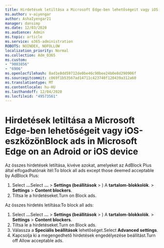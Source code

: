```yaml
---
title: Hirdetések letiltása a Microsoft Edge-ben lehetőségeit vagy iOS-eszközön
ms.author: v-aiyengar
author: AshaIyengar21
manager: dansimp
ms.date: 12/03/2020
ms.audience: Admin
ms.topic: article
ms.service: o365-administration
ROBOTS: NOINDEX, NOFOLLOW
localization_priority: Normal
ms.collection: Adm_O365
ms.custom:
- "9003856"
- "6906"
ms.openlocfilehash: 8ad1e8dd59712de0be46c90bee24b0e8d290906f
ms.sourcegitcommit: c069f1b53567ad14711c423740f120439a312a60
ms.translationtype: MT
ms.contentlocale: hu-HU
ms.lasthandoff: 12/04/2020
ms.locfileid: "49573561"
---
```

# <a name="block-ads-in-microsoft-edge-on-an-adroid-or-ios-device"></a><span data-ttu-id="fe41d-102">Hirdetések letiltása a Microsoft Edge-ben lehetőségeit vagy iOS-eszközön</span><span class="sxs-lookup"><span data-stu-id="fe41d-102">Block ads in Microsoft Edge on an Adroid or iOS device</span></span>

<span data-ttu-id="fe41d-103">Az összes hirdetések letiltása, kivéve azokat, amelyeket az AdBlock Plus által elfogadhatónak ítél:</span><span class="sxs-lookup"><span data-stu-id="fe41d-103">To block all ads except those deemed acceptable by AdBlock Plus:</span></span>
1. <span data-ttu-id="fe41d-104">Select **...**</span><span class="sxs-lookup"><span data-stu-id="fe41d-104">Select **…**</span></span><span data-ttu-id="fe41d-105"> > **Settings (beállítások**  >  ) A **tartalom-blokkolók**.</span><span class="sxs-lookup"><span data-stu-id="fe41d-105"> > **Settings** > **Content blockers**.</span></span>
2. <span data-ttu-id="fe41d-106">Tiltsa le a hirdetéseket.</span><span class="sxs-lookup"><span data-stu-id="fe41d-106">Turn on Block ads.</span></span>

<span data-ttu-id="fe41d-107">Az összes hirdetés letiltása:</span><span class="sxs-lookup"><span data-stu-id="fe41d-107">To block all ads:</span></span>
1. <span data-ttu-id="fe41d-108">Select **...**</span><span class="sxs-lookup"><span data-stu-id="fe41d-108">Select **…**</span></span><span data-ttu-id="fe41d-109"> > **Settings (beállítások**  >  ) A **tartalom-blokkolók**.</span><span class="sxs-lookup"><span data-stu-id="fe41d-109"> > **Settings** > **Content blockers**.</span></span>
2. <span data-ttu-id="fe41d-110">Tiltsa le a hirdetéseket.</span><span class="sxs-lookup"><span data-stu-id="fe41d-110">Turn on Block ads.</span></span>
3. <span data-ttu-id="fe41d-111">Válassza a **Speciális beállítások** lehetőséget.</span><span class="sxs-lookup"><span data-stu-id="fe41d-111">Select **Advanced settings**.</span></span>
4. <span data-ttu-id="fe41d-112">Kapcsolja ki a megengedhető hirdetések engedélyezése beállítást.</span><span class="sxs-lookup"><span data-stu-id="fe41d-112">Turn off Allow acceptable ads.</span></span>